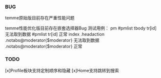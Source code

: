 ### BUG
temme原始版目前存在严重性能问题

temme性能优化版目前存在嵌套选择器Bug
测试用例：
pm 
#pmlist tbody tr[id] 无法取到数据
#pmlist tr[id] 正常
index
.headaction .notabs@moderator{$moderator} 无法取到数据
.notabs@moderator{$moderator} 正常

### TODO
[x]Profile板块支持定制顺序和隐藏
[x]Home支持跳转到搜索